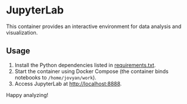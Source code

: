 # JupyterLab

This container provides an interactive environment for data analysis and visualization.

## Usage

1. Install the Python dependencies listed in [requirements.txt](requirements.txt).
2. Start the container using Docker Compose (the container binds notebooks to `/home/jovyan/work`).
3. Access JupyterLab at [http://localhost:8888](http://localhost:8888).

Happy analyzing!